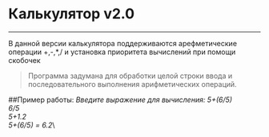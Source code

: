 # Калькулятор v2.0 
***
В данной версии калькулятора поддерживаются арефметические операции +,-,*,/ и установка приоритета вычислений 
при помощи скобочек


> Программа задумана для обработки целой строки ввода и последовательного выполнения арифметических операций.

##Пример работы:
_Введите выражение для вычисления: 5+(6/5)_\
_6/5_\
_5+1.2_\
_5+(6/5) = 6.2_\